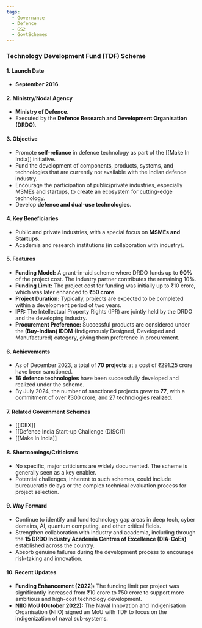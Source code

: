 ```yaml
---
tags:
  - Governance
  - Defence
  - GS2
  - GovtSchemes
---
```

### Technology Development Fund (TDF) Scheme

#### 1. Launch Date
*   **September 2016**.

#### 2. Ministry/Nodal Agency
*   **Ministry of Defence**.
*   Executed by the **Defence Research and Development Organisation (DRDO)**.

#### 3. Objective
*   Promote **self-reliance** in defence technology as part of the [[Make In India]] initiative.
*   Fund the development of components, products, systems, and technologies that are currently not available with the Indian defence industry.
*   Encourage the participation of public/private industries, especially MSMEs and startups, to create an ecosystem for cutting-edge technology.
*   Develop **defence and dual-use technologies**.

#### 4. Key Beneficiaries
*   Public and private industries, with a special focus on **MSMEs and Startups**.
*   Academia and research institutions (in collaboration with industry).

#### 5. Features
*   **Funding Model:** A grant-in-aid scheme where DRDO funds up to **90%** of the project cost. The industry partner contributes the remaining 10%.
*   **Funding Limit:** The project cost for funding was initially up to ₹10 crore, which was later enhanced to **₹50 crore**.
*   **Project Duration:** Typically, projects are expected to be completed within a development period of two years.
*   **IPR:** The Intellectual Property Rights (IPR) are jointly held by the DRDO and the developing industry.
*   **Procurement Preference:** Successful products are considered under the **(Buy-Indian) IDDM** (Indigenously Designed, Developed and Manufactured) category, giving them preference in procurement.

#### 6. Achievements
*   As of December 2023, a total of **70 projects** at a cost of ₹291.25 crore have been sanctioned.
*   **16 defence technologies** have been successfully developed and realized under the scheme.
*   By July 2024, the number of sanctioned projects grew to **77**, with a commitment of over ₹300 crore, and 27 technologies realized.

#### 7. Related Government Schemes
*   [[iDEX]]
*   [[Defence India Start-up Challenge (DISC)]]
*   [[Make In India]]

#### 8. Shortcomings/Criticisms
*   No specific, major criticisms are widely documented. The scheme is generally seen as a key enabler.
*   Potential challenges, inherent to such schemes, could include bureaucratic delays or the complex technical evaluation process for project selection.

#### 9. Way Forward
*   Continue to identify and fund technology gap areas in deep tech, cyber domains, AI, quantum computing, and other critical fields.
*   Strengthen collaboration with industry and academia, including through the **15 DRDO Industry Academia Centres of Excellence (DIA-CoEs)** established across the country.
*   Absorb genuine failures during the development process to encourage risk-taking and innovation.

#### 10. Recent Updates
*   **Funding Enhancement (2022):** The funding limit per project was significantly increased from ₹10 crore to ₹50 crore to support more ambitious and high-cost technology development.
*   **NIIO MoU (October 2022):** The Naval Innovation and Indigenisation Organisation (NIIO) signed an MoU with TDF to focus on the indigenization of naval sub-systems.
